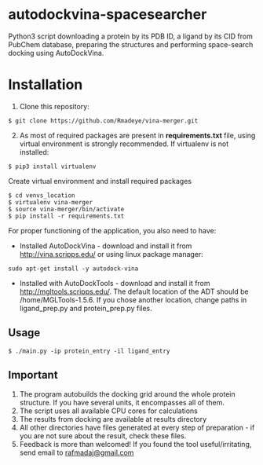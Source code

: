 # autodockvina-spacesearcher
Python3 script downloading a protein by its PDB ID, a ligand by its CID from
PubChem database, preparing the structures and performing space-search docking using AutoDockVina.
# Installation
1. Clone this repository:
```
$ git clone https://github.com/Rmadeye/vina-merger.git
```
2. As most of required packages are present in **requirements.txt** file, using virtual environment is strongly recommended.
If virtualenv is not installed:
```
$ pip3 install virtualenv
```
Create virtual environment and install required packages
```
$ cd venvs_location
$ virtualenv vina-merger
$ source vina-merger/bin/activate
$ pip install -r requirements.txt
```
For proper functioning of the application, you also need to have:
* Installed AutoDockVina - download and install it from http://vina.scripps.edu/ or using linux package manager:
```
sudo apt-get install -y autodock-vina
```
* Installed with AutoDockTools - download and install it from http://mgltools.scripps.edu/.
The default location of the ADT should be /home/MGLTools-1.5.6. If you chose another location, change paths in ligand_prep.py and protein_prep.py files. 

## Usage
```
$ ./main.py -ip protein_entry -il ligand_entry
```
## Important

1. The program autobuilds the docking grid around the whole protein structure. If you have several units, it encompasses all of them.
2. The script uses all available CPU cores for calculations
3. The results from docking are available at results directory
4. All other directories have files generated at every step of preparation - if you are not sure about the result, check these files.
5. Feedback is more than welcomed! If you found the tool useful/irritating, send email to rafmadaj@gmail.com
